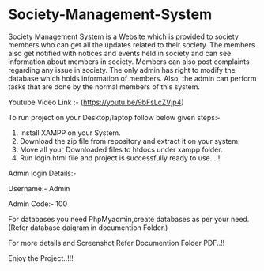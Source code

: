 # Society-Management-System
Society Management System is a Website which is provided to society members who can get all the updates related to their society. The members also get notified with notices and events held in society and  can see information about members in society. Members can also post complaints regarding any  issue in society. The only admin has right to modify the database which holds information of  members. Also, the admin can perform tasks that are done by the normal members of this  system.

Youtube Video Link :-  (https://youtu.be/9bFsLcZVjp4)

To run project on your Desktop/laptop follow below given steps:-
1. Install XAMPP on your System.
2. Download the zip file from repository and extract it on your system.
3. Move all your Downloaded files to htdocs under xampp folder.
4. Run login.html file and project is successfully ready to use...!!

Admin login Details:-

Username:- Admin

Admin Code:- 100

For databases you need PhpMyadmin,create databases as per your need.(Refer database daigram in documention Folder.)

For more details and Screenshot Refer Documention Folder PDF..!!

Enjoy the Project..!!!
